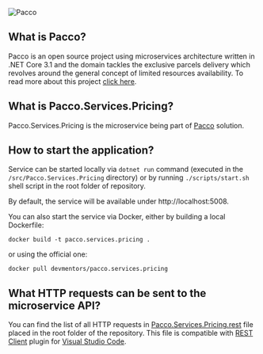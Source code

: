![Pacco](https://raw.githubusercontent.com/devmentors/Pacco/master/assets/pacco_logo.png)

**What is Pacco?**
----------------

Pacco is an open source project using microservices architecture written in .NET Core 3.1 and the domain tackles the exclusive parcels delivery which revolves around the general concept of limited resources availability. To read more about this project [click here](https://github.com/devmentors/Pacco).

**What is Pacco.Services.Pricing?**
----------------

Pacco.Services.Pricing is the microservice being part of [Pacco](https://github.com/devmentors/Pacco) solution.

**How to start the application?**
----------------

Service can be started locally via `dotnet run` command (executed in the `/src/Pacco.Services.Pricing` directory) or by running `./scripts/start.sh` shell script in the root folder of repository.

By default, the service will be available under http://localhost:5008.

You can also start the service via Docker, either by building a local Dockerfile: 

`docker build -t pacco.services.pricing .` 

or using the official one: 

`docker pull devmentors/pacco.services.pricing`

**What HTTP requests can be sent to the microservice API?**
----------------

You can find the list of all HTTP requests in [Pacco.Services.Pricing.rest](https://github.com/devmentors/Pacco.Services.Pricing/blob/master/Pacco.Services.Pricing.rest) file placed in the root folder of the repository.
This file is compatible with [REST Client](https://marketplace.visualstudio.com/items?itemName=humao.rest-client) plugin for [Visual Studio Code](https://code.visualstudio.com). 
